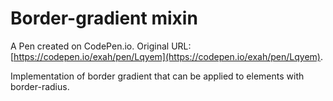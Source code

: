# Border-gradient mixin

A Pen created on CodePen.io. Original URL: [https://codepen.io/exah/pen/Lqyem](https://codepen.io/exah/pen/Lqyem).

Implementation of border gradient that can be applied to elements with border-radius.
